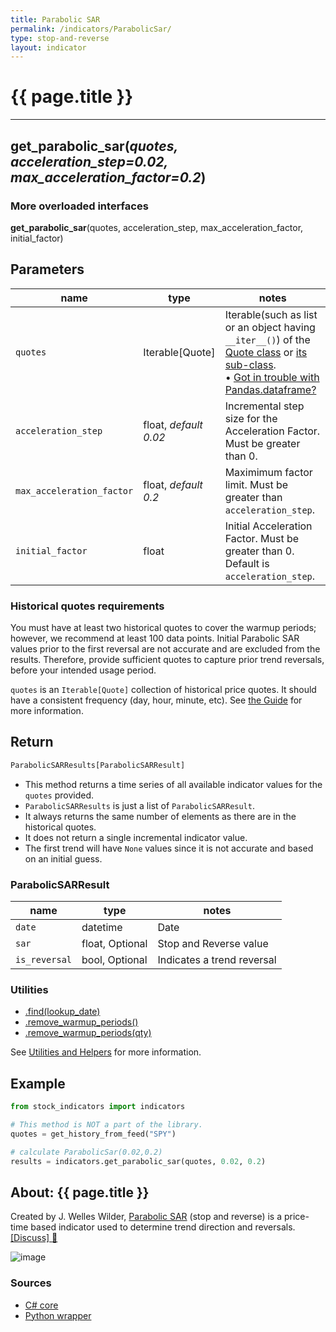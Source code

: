 ```yaml
---
title: Parabolic SAR
permalink: /indicators/ParabolicSar/
type: stop-and-reverse
layout: indicator
---
```


# {{ page.title }}
<hr>

## **get_parabolic_sar**(*quotes, acceleration_step=0.02, max_acceleration_factor=0.2*)

### More overloaded interfaces
**get_parabolic_sar**(quotes, acceleration_step, max_acceleration_factor, initial_factor)

## Parameters

| name | type | notes
| -- |-- |--
| `quotes` | Iterable[Quote] | Iterable(such as list or an object having `__iter__()`) of the [Quote class]({{site.baseurl}}/guide/#historical-quotes) or [its sub-class]({{site.baseurl}}/guide/#using-custom-quote-classes). <br><span class='qna-dataframe'> • [Got in trouble with Pandas.dataframe?]({{site.baseurl}}/guide/#using-pandasdataframe) </span>
| `acceleration_step` | float, *default 0.02* | Incremental step size for the Acceleration Factor.  Must be greater than 0.
| `max_acceleration_factor` | float, *default 0.2* | Maximimum factor limit.  Must be greater than `acceleration_step`.
| `initial_factor` | float | Initial Acceleration Factor.  Must be greater than 0.  Default is `acceleration_step`.

### Historical quotes requirements

You must have at least two historical quotes to cover the warmup periods; however, we recommend at least 100 data points.  Initial Parabolic SAR values prior to the first reversal are not accurate and are excluded from the results.  Therefore, provide sufficient quotes to capture prior trend reversals, before your intended usage period.

`quotes` is an `Iterable[Quote]` collection of historical price quotes.  It should have a consistent frequency (day, hour, minute, etc).  See [the Guide]({{site.baseurl}}/guide/#historical-quotes) for more information.

## Return

```python
ParabolicSARResults[ParabolicSARResult]
```

- This method returns a time series of all available indicator values for the `quotes` provided.
- `ParabolicSARResults` is just a list of `ParabolicSARResult`.
- It always returns the same number of elements as there are in the historical quotes.
- It does not return a single incremental indicator value.
- The first trend will have `None` values since it is not accurate and based on an initial guess.

### ParabolicSARResult

| name | type | notes
| -- |-- |--
| `date` | datetime | Date
| `sar` | float, Optional | Stop and Reverse value
| `is_reversal` | bool, Optional | Indicates a trend reversal

### Utilities

- [.find(lookup_date)]({{site.baseurl}}/utilities#find-indicator-result-by-date)
- [.remove_warmup_periods()]({{site.baseurl}}/utilities#remove-warmup-periods)
- [.remove_warmup_periods(qty)]({{site.baseurl}}/utilities#remove-warmup-periods)

See [Utilities and Helpers]({{site.baseurl}}/utilities#utilities-for-indicator-results) for more information.

## Example

```python
from stock_indicators import indicators

# This method is NOT a part of the library.
quotes = get_history_from_feed("SPY")

# calculate ParabolicSar(0.02,0.2)
results = indicators.get_parabolic_sar(quotes, 0.02, 0.2)
```

## About: {{ page.title }}

Created by J. Welles Wilder, [Parabolic SAR](https://en.wikipedia.org/wiki/Parabolic_SAR) (stop and reverse) is a price-time based indicator used to determine trend direction and reversals.
[[Discuss] :speech_balloon:]({{site.github.base_repository_url}}/discussions/245 "Community discussion about this indicator")

![image]({{site.charturl}}/ParabolicSar.png)

### Sources

- [C# core]({{site.base_sourceurl}}/m-r/ParabolicSar/ParabolicSar.cs)
- [Python wrapper]({{site.sourceurl}}/parabolic_sar.py)
